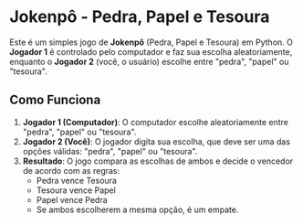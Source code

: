 # Jokenpô - Pedra, Papel e Tesoura

Este é um simples jogo de **Jokenpô** (Pedra, Papel e Tesoura) em Python. O **Jogador 1** é controlado pelo computador e faz sua escolha aleatoriamente, enquanto o **Jogador 2** (você, o usuário) escolhe entre "pedra", "papel" ou "tesoura".

## Como Funciona

1. **Jogador 1 (Computador)**: O computador escolhe aleatoriamente entre "pedra", "papel" ou "tesoura".
2. **Jogador 2 (Você)**: O jogador digita sua escolha, que deve ser uma das opções válidas: "pedra", "papel" ou "tesoura".
3. **Resultado**: O jogo compara as escolhas de ambos e decide o vencedor de acordo com as regras:
   - Pedra vence Tesoura
   - Tesoura vence Papel
   - Papel vence Pedra
   - Se ambos escolherem a mesma opção, é um empate.
